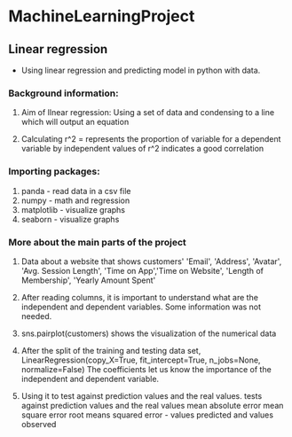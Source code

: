 # MachineLearningProject
## Linear regression
* Using linear regression and predicting model in python with data.

### Background information:
1. Aim of lInear regression: Using a set of data and condensing to a line which will output an equation

2.  Calculating r^2 = represents the proportion of variable for a dependent variable by independent values of r^2 indicates a good correlation

### Importing packages:
1. panda - read data in a csv file
2. numpy - math and regression
3. matplotlib - visualize graphs
4. seaborn - visualize graphs


### More about the main parts of the project
1. Data about a website that shows customers' 'Email', 'Address', 'Avatar', 'Avg. Session Length', 'Time on App','Time on Website', 'Length of Membership', 'Yearly Amount Spent'

2. After reading columns, it is important to understand what are the independent and dependent variables. Some information was not needed.

3. sns.pairplot(customers) shows the visualization of the numerical data

4. After the split of the training and testing data set,
LinearRegression(copy_X=True, fit_intercept=True, n_jobs=None, normalize=False)
The coefficients let us know the importance of the independent and dependent variable.

5.  Using it to test against prediction values and the real values.
tests against prediction values and the real values
mean absolute error
mean square error
root means squared error - values predicted and values observed
